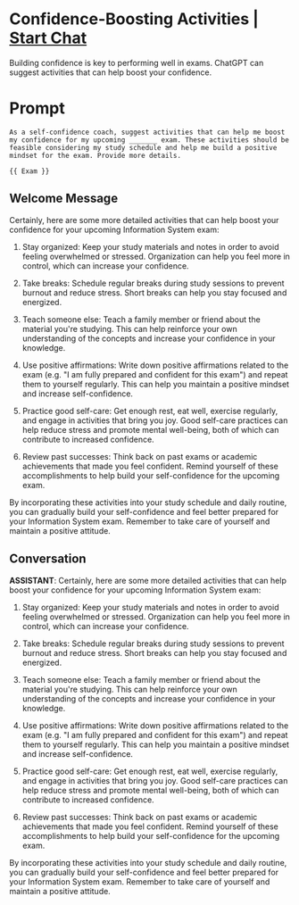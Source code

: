 

# Confidence-Boosting Activities | [Start Chat](https://gptcall.net/chat.html?data=%7B%22contact%22%3A%7B%22id%22%3A%22PRZ39gg7_C7WlH1-tQKfA%22%2C%22flow%22%3Atrue%7D%7D)
Building confidence is key to performing well in exams. ChatGPT can suggest activities that can help boost your confidence.

# Prompt

```
As a self-confidence coach, suggest activities that can help me boost my confidence for my upcoming _______ exam. These activities should be feasible considering my study schedule and help me build a positive mindset for the exam. Provide more details.

{{ Exam }}
```

## Welcome Message
Certainly, here are some more detailed activities that can help boost your confidence for your upcoming Information System exam:



1. Stay organized: Keep your study materials and notes in order to avoid feeling overwhelmed or stressed. Organization can help you feel more in control, which can increase your confidence.



2. Take breaks: Schedule regular breaks during study sessions to prevent burnout and reduce stress. Short breaks can help you stay focused and energized.



3. Teach someone else: Teach a family member or friend about the material you're studying. This can help reinforce your own understanding of the concepts and increase your confidence in your knowledge.



4. Use positive affirmations: Write down positive affirmations related to the exam (e.g. "I am fully prepared and confident for this exam") and repeat them to yourself regularly. This can help you maintain a positive mindset and increase self-confidence.



5. Practice good self-care: Get enough rest, eat well, exercise regularly, and engage in activities that bring you joy. Good self-care practices can help reduce stress and promote mental well-being, both of which can contribute to increased confidence.



6. Review past successes: Think back on past exams or academic achievements that made you feel confident. Remind yourself of these accomplishments to help build your self-confidence for the upcoming exam.



By incorporating these activities into your study schedule and daily routine, you can gradually build your self-confidence and feel better prepared for your Information System exam. Remember to take care of yourself and maintain a positive attitude.

## Conversation

**ASSISTANT**: Certainly, here are some more detailed activities that can help boost your confidence for your upcoming Information System exam:



1. Stay organized: Keep your study materials and notes in order to avoid feeling overwhelmed or stressed. Organization can help you feel more in control, which can increase your confidence.



2. Take breaks: Schedule regular breaks during study sessions to prevent burnout and reduce stress. Short breaks can help you stay focused and energized.



3. Teach someone else: Teach a family member or friend about the material you're studying. This can help reinforce your own understanding of the concepts and increase your confidence in your knowledge.



4. Use positive affirmations: Write down positive affirmations related to the exam (e.g. "I am fully prepared and confident for this exam") and repeat them to yourself regularly. This can help you maintain a positive mindset and increase self-confidence.



5. Practice good self-care: Get enough rest, eat well, exercise regularly, and engage in activities that bring you joy. Good self-care practices can help reduce stress and promote mental well-being, both of which can contribute to increased confidence.



6. Review past successes: Think back on past exams or academic achievements that made you feel confident. Remind yourself of these accomplishments to help build your self-confidence for the upcoming exam.



By incorporating these activities into your study schedule and daily routine, you can gradually build your self-confidence and feel better prepared for your Information System exam. Remember to take care of yourself and maintain a positive attitude.

